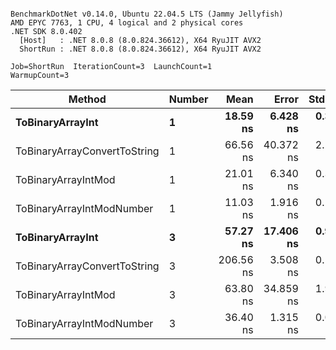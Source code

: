 ```

BenchmarkDotNet v0.14.0, Ubuntu 22.04.5 LTS (Jammy Jellyfish)
AMD EPYC 7763, 1 CPU, 4 logical and 2 physical cores
.NET SDK 8.0.402
  [Host]   : .NET 8.0.8 (8.0.824.36612), X64 RyuJIT AVX2
  ShortRun : .NET 8.0.8 (8.0.824.36612), X64 RyuJIT AVX2

Job=ShortRun  IterationCount=3  LaunchCount=1  
WarmupCount=3  

```
| Method                       | Number | Mean      | Error     | StdDev   | Min       | Max       | Gen0   | Allocated |
|----------------------------- |------- |----------:|----------:|---------:|----------:|----------:|-------:|----------:|
| **ToBinaryArrayInt**             | **1**      |  **18.59 ns** |  **6.428 ns** | **0.352 ns** |  **18.24 ns** |  **18.95 ns** | **0.0004** |      **32 B** |
| ToBinaryArrayConvertToString | 1      |  66.56 ns | 40.372 ns | 2.213 ns |  64.61 ns |  68.97 ns | 0.0011 |      96 B |
| ToBinaryArrayIntMod          | 1      |  21.01 ns |  6.340 ns | 0.348 ns |  20.63 ns |  21.31 ns | 0.0004 |      32 B |
| ToBinaryArrayIntModNumber    | 1      |  11.03 ns |  1.916 ns | 0.105 ns |  10.94 ns |  11.15 ns | 0.0004 |      32 B |
| **ToBinaryArrayInt**             | **3**      |  **57.27 ns** | **17.406 ns** | **0.954 ns** |  **56.22 ns** |  **58.07 ns** | **0.0011** |      **96 B** |
| ToBinaryArrayConvertToString | 3      | 206.56 ns |  3.508 ns | 0.192 ns | 206.34 ns | 206.69 ns | 0.0033 |     296 B |
| ToBinaryArrayIntMod          | 3      |  63.80 ns | 34.859 ns | 1.911 ns |  61.59 ns |  64.91 ns | 0.0011 |      96 B |
| ToBinaryArrayIntModNumber    | 3      |  36.40 ns |  1.315 ns | 0.072 ns |  36.35 ns |  36.48 ns | 0.0011 |      96 B |
